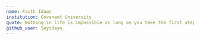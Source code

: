 ```yaml
---
name: Faith Idowu
institution: Covenant University
quote: Nothing in life is impossible as long as you take the first step
github_user: Seyidayo
---
```

